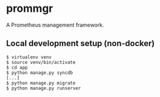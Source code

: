 # prommgr
A Prometheus management framework.


## Local development setup (non-docker)

```
$ virtualenv venv
$ source venv/bin/activate
$ cd app
$ python manage.py syncdb
[...]
$ python manage.py migrate
$ python manage.py runserver
```
